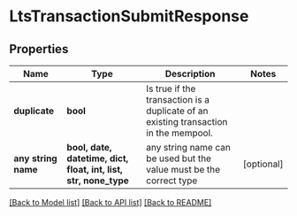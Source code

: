 # LtsTransactionSubmitResponse


## Properties
Name | Type | Description | Notes
------------ | ------------- | ------------- | -------------
**duplicate** | **bool** | Is true if the transaction is a duplicate of an existing transaction in the mempool. | 
**any string name** | **bool, date, datetime, dict, float, int, list, str, none_type** | any string name can be used but the value must be the correct type | [optional]

[[Back to Model list]](../README.md#documentation-for-models) [[Back to API list]](../README.md#documentation-for-api-endpoints) [[Back to README]](../README.md)


